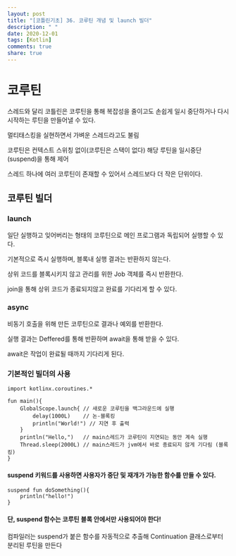 ```yaml
---
layout: post
title: "[코틀린기초] 36. 코루틴 개념 및 launch 빌더"
description: " "
date: 2020-12-01
tags: [Kotlin]
comments: true
share: true
---
```


# 코루틴
  
  스레드와 달리 코틀린은 코루틴을 통해 복잡성을 줄이고도 손쉽게 일시 중단하거나
  다시 시작하는 루틴을 만들어낼 수 있다.
  
  멀티태스킹을 실현하면서 가벼운 스레드라고도 불림
  
  코루틴은 컨텍스트 스위칭 없이(코루틴은 스택이 없다) 해당 루틴을 일시중단(suspend)을 통해 제어
  
  스레드 하나에 여러 코루틴이 존재할 수 있어서 스레드보다 더 작은 단위이다.
  

## 코루틴 빌더
  
  
### launch
  
  일단 실행하고 잊어버리는 형태의 코루틴으로 메인 프로그램과 독립되어 실행할 수 있다.
  
  기본적으로 즉시 실행하며, 블록내 실행 결과는 반환하지 않는다.
  
  상위 코드를 블록시키지 않고 관리를 위한 Job 객체를 즉시 반환한다.
  
  join을 통해 상위 코드가 종료되지않고 완료를 기다리게 할 수 있다.
  
  
### async
  
  비동기 호출을 위해 만든 코루틴으로 결과나 예외를 반환한다.
  
  실행 결과는 Deffered<T>를 통해 반환하며 await을 통해 받을 수 있다.
  
  await은 작업이 완료될 때까지 기다리게 된다.
  
  
### 기본적인 빌더의 사용
  
```
import kotlinx.coroutines.*
 
fun main(){
	GlobalScope.launch{	// 새로운 코루틴을 백그라운드에 실행
		delay(1000L)	// 논-블록킹
		println("World!") // 지연 후 출력
	}
	println("Hello,")	// main스레드가 코루틴이 지연되는 동안 계속 실행
	Thread.sleep(2000L) // main스레드가 jvm에서 바로 종료되지 않게 기다림 (블록킹)
}

```
  
  #### suspend 키워드를 사용하면 사용자가 중단 및 재개가 가능한 함수를 만들 수 있다.
  
```
suspend fun doSomething(){
	println("hello!")
}
```  
  #### 단, suspend 함수는 코루틴 블록 안에서만 사용되어야 한다!
  
  컴파일러는 suspend가 붙은 함수를 자동적으로 추출해 Continuation 클래스로부터 분리된 루틴을 만든다
  
   